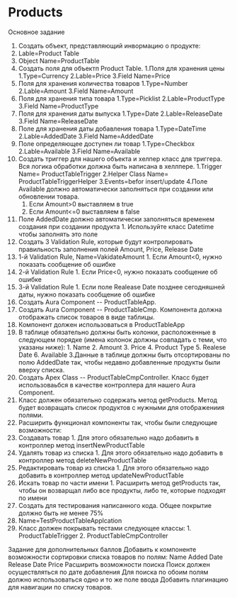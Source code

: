 # Products
Основное задание 
1. Создать объект, представляющий инвормацию о продукте:
  1. Lable=Product Table
  2. Object Name=ProductTable
2. Создать поля для объектп Product Table.
  1.Поля для хранения цены
    1.Type=Currency
    2.Lable=Price
    3.Field Name=Price
  2. Поля для хранения количества товаров
    1.Type=Number
    2.Lable=Amount
    3.Field Name=Amount
  3. Поля для хранения типа товара 
    1.Type=Picklist
    2.Lable=ProductType
    3.Field Name=ProductType
  4. Поля для хранения даты выпуска
    1.Type=Date
    2.Lable=ReleaseDate
    3.Field Name=ReleaseDate
  5. Поле для хранения даты добавления товара
    1.Type=DateTime
    2.Lable=AddedDate
    3.Field Name=AddedDate
  6. Поле определяющее доступен ли товар
    1.Type=Checkbox
    2.Lable=Available
    3.Field Name=Available
3. Создать триггер для нашего объекта и хелпер класс для триггера. Вся логика обработки должна быть написана в хеллпере.
  1.Trigger Name= ProductTableTrigger
  2.Helper Class Name= ProductTableTriggerHelper
  3.Events=befor insert/update
  4.Поле Available должно автоматически заполняться при создании или обновлении товара.
    1. Если Amount>0 выставляем в true
    2. Если Amount<=0 выставляем в false
  5. Поле AddedDate должно автоматически заполняться временем создания при создании продукта
    1. Используйте класс Datetime чтобы заполнять это поле
4. Создать 3 Validation Rule, которые будут контролировать правильность заполнения полей Amount, Price, Release Date
  1. 1-й Validation Rule, Name=VakidateAmount
    1. Если Amount<0, нужно показать сообщение об ошибке
  2. 2-й Validation Rule
    1. Если Price<0, нужно показать сообщение об ошибке
  3. 3-й Validation Rule
    1. Если поле Realease Date позднее сегодняшней даты, нужно показать сообщение об ошибке
5. Создать Aura Component -- ProductTableApp.
6. Создать Aura Component -- ProductTableCmp. Компонента должна отображать список товаров в виде таблицы.
  1. Компонент должен использоваться в ProductTableApp
  2. В таблице обязательно должны быть колонки, расположенные в следующем порядке (имена колонок должны совпадать с теми, что указаны ниже):
    1. Name
    2. Amount
    3. Price
    4. Product Type
    5. Realese Date
    6. Available
  3.Данные в таблице должны быть отсортированы по полю AddedDate так, чтобы недавно добавленные продукты были вверху списка.
7. Создать Apex Class -- ProductTableCmpController. Класс будет использоваьбся в качестве контроллера для нашего Aura Component.
  1. Класс должен обязательно содержать метод getProducts. Метод будет возвращать список продуктов с нужными для отображениия полями.
8. Расширить функционал компоненты так, чтобы были следующие возможности:
  1. Создавать товар
    1. Для этого обязательно надо добавить в контроллер метод insertNewProductTable
  2. Удалять товар из списка
    1. Для этого обязательно надо добавить в контроллер метод deleteNewProductTable
  3. Редактировать товар из списка
    1. Для этого обязательно надо добавить в контроллер метод updateNewProductTable
  4. Искать товар по части имени
    1. Расширить метод getProducts так, чтобы он возварщал либо все продукты, либо те, которые подходят по имени
9. Создать для тестирования написанного кода. Общее покрытие должно быть не менее 75%
  1. Name=TestProductTableApplcation
  2. Класс должен покрывать тестами следующее классы:
    1. ProductTableTrigger
    2. ProductTableCmpController
    
Задание для дополнительных баллов
Добавить к компоненте возможности сортировки списка товаров по полям:
Name
Added Date
Release Date
Price
Расширить возможности поиска
  Поиск должен осуществляться по дате добавления
  Для поиска по обоим полям должно использоваться одно и то же поле ввода
Добавить плагинацию для навигации по списку товаров.

  
